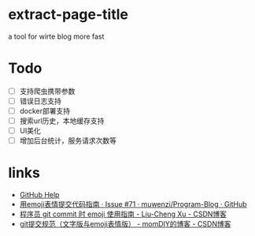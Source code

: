 # extract-page-title
a tool for wirte blog more fast


# Todo

- [ ] 支持爬虫携带参数
- [ ] 错误日志支持
- [ ] docker部署支持
- [ ] 搜索url历史，本地缓存支持
- [ ] UI美化
- [ ] 增加后台统计，服务请求次数等

# links
- [GitHub Help](https://help.github.com/categories/writing-on-github/)
- [用emoji表情提交代码指南 · Issue #71 · muwenzi/Program-Blog · GitHub](https://github.com/muwenzi/Program-Blog/issues/71)
- [程序员 git commit 时 emoji 使用指南 - Liu-Cheng Xu - CSDN博客](https://blog.csdn.net/simple_the_best/article/details/53320275)
- [git提交规范（文字版与emoji表情版） - momDIY的博客 - CSDN博客](https://blog.csdn.net/momDIY/article/details/80507684)
